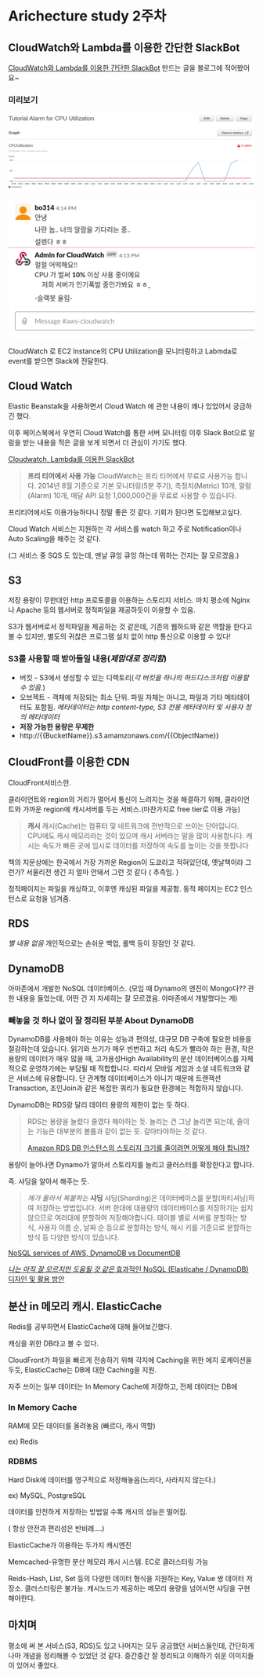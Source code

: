 # Arichecture study 2주차

## CloudWatch와 Lambda를 이용한 간단한 SlackBot

[CloudWatch와 Lambda를 이용한 간단한 SlackBot](https://senticoding.tistory.com/85) 만드는 글을 블로그에 적어봤어요~

### 미리보기

![preview1.png](preview1.png)

![preview2.png](preview2.png)

CloudWatch 로 EC2 Instance의 CPU Utilization을 모니터링하고 Labmda로 event를 받으면 Slack에 전달한다.



## Cloud Watch 

Elastic Beanstalk을 사용하면서 Cloud Watch 에 관한 내용이 꽤나 있었어서 궁금하긴 했다.

이후 페이스북에서 우연히 Cloud Watch를 통한 서버 모니터링 이후 Slack Bot으로 알람을 받는 내용을 적은 글을 보게 되면서 더 관심이 가기도 했다.

[Cloudwatch, Lambda를 이용한 SlackBot](https://medium.com/pixelpoint/how-to-send-aws-cloudwatch-alarms-to-slack-502bcf106047)

> **프리 티어에서 사용 가능**
> CloudWatch는 프리 티어에서 무료로 사용가능 합니다. 2014년 8월 기준으로 기본 모니터링(5분 주기), 측정치(Metric) 10개, 알람(Alarm) 10개, 매달 API 요청 1,000,000건을 무료로 사용할 수 있습니다.

프리티어에서도 이용가능하다니 정말 좋은 것 같다. 기회가 된다면 도입해보고싶다.

Cloud Watch 서비스는 지원하는 각 서비스를 watch 하고 주로 Notification이나 Auto Scaling을 해주는 것 같다.

(그 서비스 중 SQS 도 있는데, 맨날 큐잉 큐잉 하는데 뭐하는 건지는 잘 모르겠음.)



## S3

저장 용량이 무한대인 http 프로토콜을 이용하는 스토리지 서비스. 마치 평소에 Nginx나 Apache 등의 웹서버로 정적파일을 제공하듯이 이용할 수 있음.

S3가 웹서버로서 정적파일을 제공하는 것 같은데, 기존의 웹하드와 같은 역할을 한다고 볼 수 있지만, 별도의 귀찮은 프로그램 설치 없이 http 통신으로 이용할 수 있다!

### S3를 사용할 때 받아들일 내용(*제맘대로 정리함*)

* 버킷 - S3에서 생성할 수 있는 디렉토리(*각 버킷을 하나의 하드디스크처럼 이용할 수 있음.*)
* 오브젝트 - 객체에 저장되는 최소 단위. 파일 자체는 아니고, 파일과 기타 메타데이터도 포함됨.
  *메타데이터는 http content-type, S3 전용 메타데이터 및 사용자 정의 메타데이터*
* **저장 가능한 용량은 무제한**
* http://{{BucketName}}.s3.amamzonaws.com/{{ObjectName}}



## CloudFront를 이용한 CDN

CloudFront서비스란.

클라이언트와 region의 거리가 멀어서 통신이 느려지는 것을 해결하기 위해, 클라이언트와 가까운 region에 캐시서버를 두는 서비스.(마찬가지로 free tier로 이용 가능)

> **캐시**
> 캐시(Cache)는 컴퓨터 및 네트워크에 전반적으로 쓰이는 단어입니다. CPU에도 캐시 메모리라는 것이 있으며 캐시 서버라는 말을 많이 사용합니다. 캐시는 속도가 빠른 곳에 임시로 데이터를 저장하여 속도를 높이는 것을 뜻합니다

책의 지문상에는 한국에서 가장 가까운 Region이 도쿄라고 적혀있던데, 옛날책이라 그런가? 서울리전 생긴 지 얼마 안돼서 그런 것 같다 ( 추측임. )

정적페이지는 파일을 캐싱하고, 이후엔 캐싱된 파일을 제공함. 동적 페이지는 EC2 인스턴스로 요청을 넘겨줌.



## RDS

*별 내용 없음*    개인적으로는 손쉬운 백업, 롤백 등이 장점인 것 같다.



## DynamoDB

아마존에서 개발한 NoSQL 데이터베이스. (모임 때 Dynamo의 엔진이 Mongo다?? 관한 내용을 들었는데, 어떤 건 지 자세히는 잘 모르겠음. 아마존에서 개발했다는 게)



### 빼놓을 것 하나 없이 잘 정리된 부분 About DynamoDB

DynamoDB를 사용해야 하는 이유는 성능과 편의성, 대규모 DB 구축에 필요한 비용을 절감하는데 있습니다. 읽기와 쓰기가 매우 빈번하고 처리 속도가 빨라야 하는 환경, 작은 용량의 데이터가 매우 많을 때, 고가용성High Availability의 분산 데이터베이스를 자체적으로 운영하기에는 부담될 때 적합합니다. 따라서 모바일 게임과 소셜 네트워크와 같은 서비스에 유용합니다. 단 관계형 데이터베이스가 아니기 때문에 트랜잭션Transaction, 조인Join과 같은 복잡한 쿼리가 필요한 환경에는 적합하지 않습니다.



DynamoDB는 RDS랑 달리 데이터 용량의 제한이 없는 듯 하다.

> RDS는 용량을 늘렸다 줄였다 해야하는 듯. 늘리는 건 그냥 늘리면 되는데, 줄이는 기능은 대부분의 볼륨과 같이 없는 듯. 갈아타야하는 것 같다.
>
> [Amazon RDS DB 인스턴스의 스토리지 크기를 줄이려면 어떻게 해야 합니까?](https://aws.amazon.com/ko/premiumsupport/knowledge-center/rds-db-storage-size/)

용량이 늘어나면 Dynamo가 알아서 스토리지를 늘리고 클러스터를 확장한다고 합니다.

즉. 샤딩을 알아서 해주는 듯.

   >*제가 몰라서 복붙하는* **샤딩**
   >샤딩(Sharding)은 데이터베이스를 분할(파티셔닝)하여 저장하는 방법입니다. 서버 한대에 대용량의 데이터베이스를 저장하기는 쉽지 않으므로 여러대에 분할하여 저장해야합니다. 테이블 별로 서버를 분할하는 방식, 사용자 이름 순, 날짜 순 등으로 분할하는 방식, 해시 키를 기준으로 분할하는 방식 등 다양한 방식이 있습니다.



[NoSQL services of AWS, DynamoDB vs DocumentDB](https://searchaws.techtarget.com/tip/DocumentDB-vs-DynamoDB-Compare-AWS-NoSQL-databases)

[*나는 아직 잘 모르지만 도움될 것 같은* 효과적인 NoSQL (Elasticahe / DynamoDB) 디자인 및 활용 방안](https://www.slideshare.net/awskorea/nosql-elasticahe-dynamodb-aws-aws-devday2018)



## 분산 in 메모리 캐시. ElasticCache

Redis를 공부하면서 ElasticCache에 대해 들어보긴했다.

캐싱을 위한 DB라고 볼 수 있다.

CloudFront가 파일을 빠르게 전송하기 위해 각지에 Caching을 위한 에지 로케이션을 두듯, ElasticCache는 DB에 대한 Caching을 지원.

자주 쓰이는 일부 데이터는 In Memory Cache에 저장하고, 전체 데이터는 DB에

### In Memory Cache

RAM에 모든 데이터를 올려놓음 (빠르다, 캐시 역할)

ex) Redis

### RDBMS

Hard Disk에 데이터를 영구적으로 저장해놓음(느리다, 사라지지 않는다.)

ex) MySQL, PostgreSQL



데이터를 안전하게 저장하는 방법일 수록 캐시의 성능은 떨어짐.

( 항상 안전과 편리성은 반비례....)

ElasticCache가 이용하는 두가지 캐시엔진

Memcached-유명한 분산 메모리 캐시 시스템. EC로 클러스터링 가능

Reids-Hash, List, Set 등의 다양한 데이터 형식을 지원하는 Key, Value 쌍 데이터 저장소. 클러스터링은 불가능. 캐시노드가 제공하는 메모리 용량을 넘어서면 샤딩을 구현해야한다.



## 마치며

평소에 써 본 서비스(S3, RDS)도 있고 나머지는 모두 궁금했던 서비스들인데, 간단하게나마 개념을 정리해볼 수 있었던 것 같다. 중간중간 잘 정리되고 이해하기 쉬운 이미지들이 있어서 좋았다.

